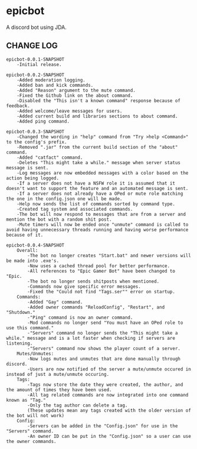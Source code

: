 # epicbot
A discord bot using JDA.

## CHANGE LOG
	epicbot-0.0.1-SNAPSHOT
		-Initial release.

	epicbot-0.0.2-SNAPSHOT
		-Added moderation logging.
		-Added ban and kick commands.
		-Added "Reason" argument to the mute command.
		-Fixed the Github link on the about command.
		-Disabled the "This isn't a known command" response because of feedback.
		-Added welcome/leave messages for users.
		-Added current build and libraries sections to about command.
		-Added ping command.

	epicbot-0.0.3-SNAPSHOT
		-Changed the wording in "help" command from "Try >help <Command>" to the config's prefix.
		-Removed ".jar" from the current build section of the "about" command.
		-Added "catfact" command.
		-Deletes "This might take a while." message when server status message is sent.
		-Log messages are now embedded messages with a color based on the action being logged.
		-If a server does not have a NSFW role it is assumed that it doesn't want to support the feature and an automated message is sent.
		-If a server does not already have a OPed or mute role matching the one in the config.json one will be made.
		-Help now sends the list of commands sorted by command type.
		-Created tag system and associated commands.
		-The bot will now respond to messages that are from a server and mention the bot with a random shit post.
		-Mute timers will now be ended once "unmute" command is called to avoid having unnecessary threads running and having worse performance because of it.

	epicbot-0.0.4-SNAPSHOT
		Overall:
			-The bot no longer creates "Start.bat" and newer versions will be made into .exe's.
			-Now uses a cached thread pool for better performance.
			-All references to "Epic Gamer Bot" have been changed to "Epic.
			-The bot no longer sends shitposts when mentioned.
			-Commands now give specific error messages.
			-Fixed the "Could not find "Tags.ser"" error on startup.
		Commands:
			-Added "Gay" command.
			-Added owner commands "ReloadConfig", "Restart", and "Shutdown."
			-"Ping" command is now an owner command.
			-Mod commands no longer send "You must have an OPed role to use this command."
			-"Servers" command no longer sends the "This might take a while." message and is a lot faster when checking if servers are listening.
			-"Servers" command now shows the player count of a server.
		Mutes/Unmutes:
			-Now logs mutes and unmutes that are done manually through discord.
			-Users are now notified of the server a mute/unmute occured in instead of just a mute/unmute occuring.
		Tags:
			-Tags now store the date they were created, the author, and the amount of times they have been used.
			-All tag related commands are now integrated into one command known as "Tag."
			-Only the tag author can delete a tag.
			(These updates mean any tags created with the older version of the bot will not work)
		Config:
			-Servers can be added in the "Config.json" for use in the "Servers" command.
			-An owner ID can be put in the "Config.json" so a user can use the owner commands.
 
